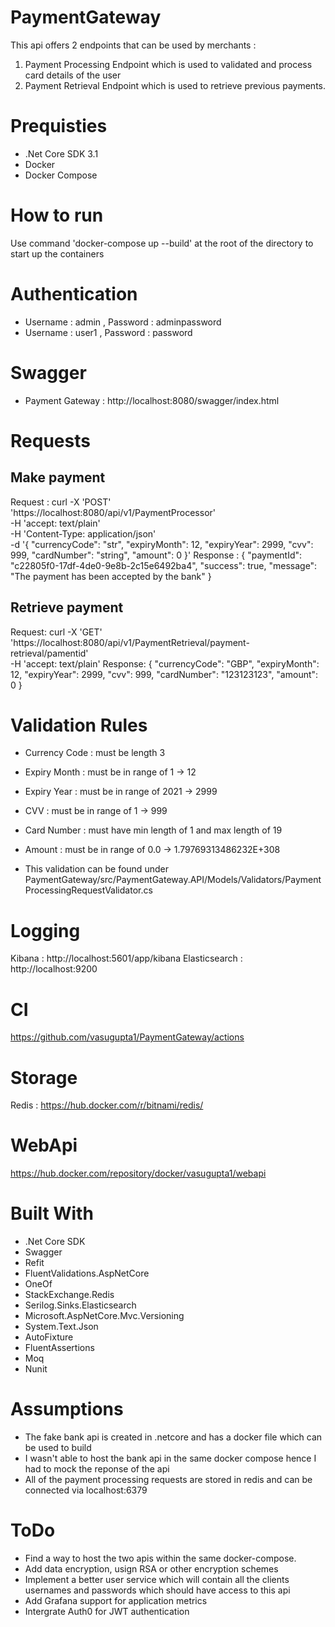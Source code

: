 # PaymentGateway

This api offers 2 endpoints that can be used by merchants :
1) Payment Processing Endpoint which is used to validated and process card details of the user
2) Payment Retrieval Endpoint which is used to retrieve previous payments.

# Prequisties
* .Net Core SDK 3.1
* Docker 
* Docker Compose
# How to run
Use command 'docker-compose up --build' at the root of the directory to start up the containers

# Authentication
* Username : admin , Password : adminpassword
* Username : user1 , Password : password

# Swagger
* Payment Gateway : http://localhost:8080/swagger/index.html

# Requests

## Make payment ##
Request :
curl -X 'POST' \
  'https://localhost:8080/api/v1/PaymentProcessor' \
  -H 'accept: text/plain' \
  -H 'Content-Type: application/json' \
  -d '{
  "currencyCode": "str",
  "expiryMonth": 12,
  "expiryYear": 2999,
  "cvv": 999,
  "cardNumber": "string",
  "amount": 0
}'
Response : 
{
  "paymentId": "c22805f0-17df-4de0-9e8b-2c15e6492ba4",
  "success": true,
  "message": "The payment has been accepted by the bank"
}


## Retrieve payment ##
Request:
curl -X 'GET' \
  'https://localhost:8080/api/v1/PaymentRetrieval/payment-retrieval/pamentid' \
  -H 'accept: text/plain'
Response:
{
  "currencyCode": "GBP",
  "expiryMonth": 12,
  "expiryYear": 2999,
  "cvv": 999,
  "cardNumber": "123123123",
  "amount": 0
}

# Validation Rules 
* Currency Code : must be length 3
* Expiry Month : must be in range of 1 -> 12
* Expiry Year : must be in range of 2021 -> 2999
* CVV : must be in range of 1 -> 999
* Card Number : must have min length of 1 and max length of 19
* Amount : must be in range of 0.0 -> 1.79769313486232E+308

* This validation can be found under PaymentGateway/src/PaymentGateway.API/Models/Validators/PaymentProcessingRequestValidator.cs 


# Logging 
Kibana : http://localhost:5601/app/kibana
Elasticsearch : http://localhost:9200

# CI 
https://github.com/vasugupta1/PaymentGateway/actions

# Storage 
Redis : https://hub.docker.com/r/bitnami/redis/

# WebApi
https://hub.docker.com/repository/docker/vasugupta1/webapi

# Built With
* .Net Core SDK
* Swagger
* Refit
* FluentValidations.AspNetCore
* OneOf
* StackExchange.Redis
* Serilog.Sinks.Elasticsearch
* Microsoft.AspNetCore.Mvc.Versioning
* System.Text.Json
* AutoFixture
* FluentAssertions
* Moq
* Nunit

# Assumptions 
* The fake bank api is created in .netcore and has a docker file which can be used to build 
* I wasn't able to host the bank api in the same docker compose hence I had to mock the reponse of the api 
* All of the payment processing requests are stored in redis and can be connected via localhost:6379

# ToDo
* Find a way to host the two apis within the same docker-compose.
* Add data encryption, usign RSA or other encryption schemes
* Implement a better user service which will contain all the clients usernames and passwords which should have access to this api
* Add Grafana support for application metrics
* Intergrate Auth0 for JWT authentication 

